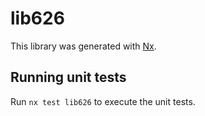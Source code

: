 # lib626

This library was generated with [Nx](https://nx.dev).

## Running unit tests

Run `nx test lib626` to execute the unit tests.
